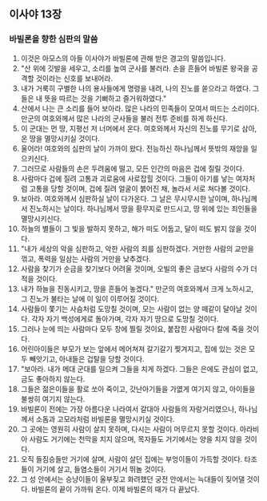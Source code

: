 ## 이사야 13장

### 바빌론을 향한 심판의 말씀
1. 이것은 아모스의 아들 이사야가 바빌론에 관해 받은 경고의 말씀입니다.
2. "산 위에 깃발을 세우고, 소리를 높여 군사를 불러라. 손을 흔들어 바빌론 왕국을 공격할 것이라는 신호를 보내어라.
3. 내가 거룩히 구별한 나의 용사들에게 명령을 내려, 나의 진노를 쏟으라고 하였다. 그들은 내 뜻을 따르는 것을 기뻐하고 즐거워하였다."
4. 산에서 나는 큰 소리를 들어 보아라. 많은 나라의 민족들이 모여서 떠드는 소리이다. 만군의 여호와께서 많은 나라의 군사들을 불러 전투 준비를 하게 하신다.
5. 이 군대는 먼 땅, 지평선 저 너머에서 온다. 여호와께서 자신의 진노를 무기로 삼아, 온 땅을 멸망시키실 것이다.
6. 울어라! 여호와의 심판의 날이 가까이 왔다. 전능하신 하나님께서 뜻밖의 재앙을 일으키신다.
7. 그러므로 사람들의 손은 두려움에 떨고, 모든 인간의 마음은 겁에 질릴 것이다.
8. 사람마다 겁에 질려 고통과 괴로움에 사로잡힐 것이다. 그들이 아기를 낳는 여자처럼 고통을 당할 것이며, 겁에 질려 얼굴이 붉어진 채, 놀라서 서로 쳐다볼 것이다.
9. 보아라. 여호와께서 심판하실 날이 다가온다. 그 날은 무시무시한 날이며, 하나님께서 진노하시는 날이다. 하나님께서 땅을 황무지로 만드시고, 땅 위에 있는 죄인들을 멸망시키신다.
10. 하늘의 별들이 그 빛을 발하지 못하고, 해가 떠도 어둡고, 달이 떠도 밝지 않을 것이다.
11. "내가 세상의 악을 심판하고, 악한 사람의 죄를 심판하겠다. 거만한 사람의 교만을 꺾고, 폭력을 일삼는 사람의 거만을 낮추겠다.
12. 사람을 찾기가 순금을 찾기보다 어려울 것이며, 오빌의 좋은 금보다 사람의 수가 더 적을 것이다.
13. 내가 하늘을 진동시키고, 땅을 흔들어 놓겠다." 만군의 여호와께서 크게 노하시고, 그 진노가 불타는 날에 이 일이 이루어질 것이다.
14. 사람들이 쫓기는 사슴처럼 도망칠 것이며, 모는 사람이 없는 양 떼같이 달아날 것이다. 각자 자기 백성에게로 돌아가며, 각자 자기 땅으로 도망칠 것이다.
15. 그러나 눈에 띄는 사람마다 모두 창에 찔릴 것이요, 붙잡힌 사람마다 칼에 죽을 것이다.
16. 어린아이들은 부모가 보는 앞에서 메어쳐져 갈기갈기 찢겨지고, 집에 있는 것은 모두 빼앗기고, 아내들은 겁탈을 당할 것이다.
17. "보아라. 내가 메대 군대를 일으켜 그들을 치게 하겠다. 그들은 은에도 관심이 없고, 금도 좋아하지 않는다.
18. 그들은 젊은이들을 활로 쏘아 죽이고, 갓난아기들을 가엾게 여기지 않고, 아이들을 불쌍히 여기지 않는다.
19. 바빌론이 전에는 가장 아름다운 나라여서 갈대아 사람들의 자랑거리였으나, 하나님께서 소돔과 고모라처럼 바빌론을 멸망시키실 것이다.
20. 그 곳에는 영원히 사람이 살지 못하며, 다시는 사람이 머무르지 못할 것이다. 아라비아 사람도 거기에는 천막을 치지 않으며, 목자들도 거기에서는 양을 치지 않을 것이다.
21. 오직 들짐승들만 거기에 살며, 사람이 살던 집에는 부엉이들이 가득할 것이다. 타조들이 거기에 살고, 들염소들이 거기서 뛰놀 것이다.
22. 그 성 안에서는 승냥이들이 울부짖고 화려했던 궁전 안에서는 늑대들이 짖어댈 것이다. 바빌론의 끝이 가까워 온다. 이제 바빌론의 때가 다 끝났다.
